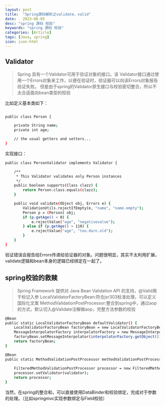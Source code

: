 ```yaml
---
layout: post
title:  "Spring源码解析之validate，valid"
date:   2023-06-05
desc: "spring 源码 校验"
keywords: "spring 源码 校验"
categories: [Article]
tags: [Java, spring]
icon: icon-html
---
```


## Validator

>Spring 具有一个Validator可用于验证对象的接口。该 Validator接口通过使用一个Errors对象来工作，以便在验证时，验证器可以向该Errors对象报告验证失败。
>但是由于spring的Validator原生接口与校验密切整合，所以不太合适面向bean类型的校验

比如定义基本类如下：
```sh

public class Person {

	private String name;
	private int age;

	// the usual getters and setters...
}

```
实现接口：
```sh
public class PersonValidator implements Validator {

	/**
	 * This Validator validates only Person instances
	 */
	public boolean supports(Class clazz) {
		return Person.class.equals(clazz);
	}

	public void validate(Object obj, Errors e) {
		ValidationUtils.rejectIfEmpty(e, "name", "name.empty");
		Person p = (Person) obj;
		if (p.getAge() < 0) {
			e.rejectValue("age", "negativevalue");
		} else if (p.getAge() > 110) {
			e.rejectValue("age", "too.darn.old");
		}
	}
}
```
验证错误会报告给Errors传递给验证器的对象。问题很明显，其实不太利用扩展，validate逻辑和bean本身的逻辑已经绑定在一起了。

## spring校验的救赎
>Spring Framework 提供对 Java Bean Validation API 的支持，@Valid用于标记入参
>LocalValidatorFactoryBean:符合jsr303标准处理，可以定义国际化文案 
>MethodValidationPostProcessor:整合到spring中，通过aop的方式，默认切入@Validate注解做aop，完整方法参数的校验

```sh
@Bean
public static LocalValidatorFactoryBean defaultValidator() {
    LocalValidatorFactoryBean factoryBean = new LocalValidatorFactoryBean();
    MessageInterpolatorFactory interpolatorFactory = new MessageInterpolatorFactory();
    factoryBean.setMessageInterpolator(interpolatorFactory.getObject());
    return factoryBean;
}

@Bean
public static MethodValidationPostProcessor methodValidationPostProcessor(Environment environment,
                                                                            @Lazy Validator validator, ObjectProvider<MethodValidationExcludeFilter> excludeFilters) {
    FilteredMethodValidationPostProcessor processor = new FilteredMethodValidationPostProcessor(excludeFilters.orderedStream());
    processor.setValidator(validator);
    return processor;
}
```

当然，在spring的整合和，可以直接使用DataBinder和校验绑定，完成对于参数的处理。（比如springmvc实现参数绑定与Field校验）